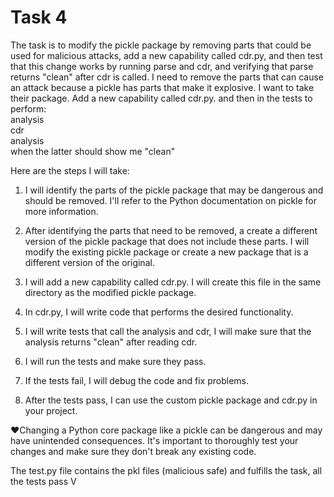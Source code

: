 # Task 4
The task is to modify the pickle package by removing parts that could be used for malicious attacks, add a new capability called cdr.py, and then test that this change works by running parse and cdr, and verifying that parse returns "clean" after cdr is called.
I need to remove the parts that can cause an attack because a pickle has parts that make it explosive. I want to take their package. Add a new capability called cdr.py. and then in the tests to perform:  
analysis  
cdr  
analysis  
when the latter should show me "clean"  

Here are the steps I will take:

1. I will identify the parts of the pickle package that may be dangerous and should be removed. I'll refer to the Python documentation on pickle for more information.

2. After identifying the parts that need to be removed, a create a different version of the pickle package that does not include these parts. I will modify the existing pickle package or create a new package that is a different version of the original.

3. I will add a new capability called cdr.py. I will create this file in the same directory as the modified pickle package.

4. In cdr.py, I will write code that performs the desired functionality.

5. I will write tests that call the analysis and cdr, I will make sure that the analysis returns "clean" after reading cdr.

6. I will run the tests and make sure they pass.

7. If the tests fail, I will debug the code and fix problems.
8. After the tests pass, I can use the custom pickle package and cdr.py in your project.

♥Changing a Python core package like a pickle can be dangerous and may have unintended consequences. It's important to thoroughly test your changes and make sure they don't break any existing code.


The test.py file contains the pkl files (malicious safe) and fulfills the task, all the tests pass V
